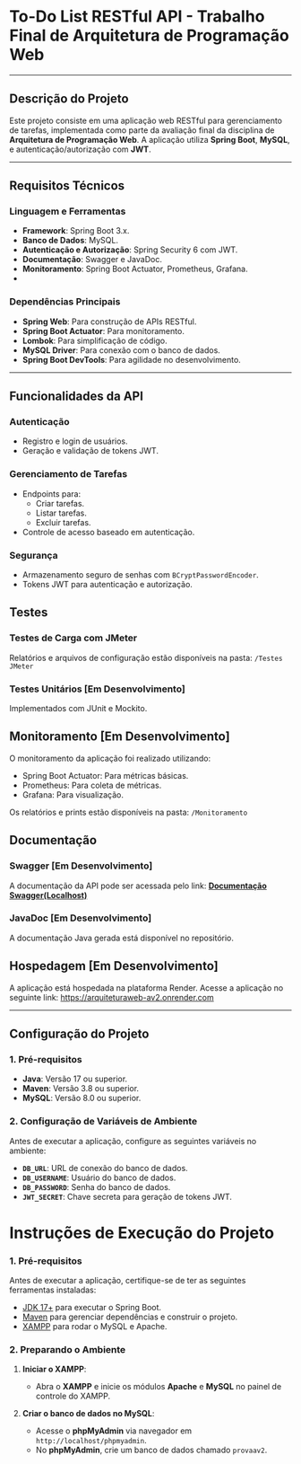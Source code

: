 # **To-Do List RESTful API - Trabalho Final de Arquitetura de Programação Web**

---

## **Descrição do Projeto**
Este projeto consiste em uma aplicação web RESTful para gerenciamento de tarefas, implementada como parte da avaliação final da disciplina de **Arquitetura de Programação Web**. A aplicação utiliza **Spring Boot**, **MySQL**, e autenticação/autorização com **JWT**.

---

## **Requisitos Técnicos**

### **Linguagem e Ferramentas**
- **Framework**: Spring Boot 3.x.
- **Banco de Dados**: MySQL.
- **Autenticação e Autorização**: Spring Security 6 com JWT.
- **Documentação**: Swagger e JavaDoc.
- **Monitoramento**: Spring Boot Actuator, Prometheus, Grafana.
- 
### **Dependências Principais**
- **Spring Web**: Para construção de APIs RESTful.
- **Spring Boot Actuator**: Para monitoramento.
- **Lombok**: Para simplificação de código.
- **MySQL Driver**: Para conexão com o banco de dados.
- **Spring Boot DevTools**: Para agilidade no desenvolvimento.

---

## **Funcionalidades da API**

### **Autenticação**
- Registro e login de usuários.
- Geração e validação de tokens JWT.

### **Gerenciamento de Tarefas**
- Endpoints para:
  - Criar tarefas.
  - Listar tarefas.
  - Excluir tarefas.
- Controle de acesso baseado em autenticação.

### **Segurança**
- Armazenamento seguro de senhas com `BCryptPasswordEncoder`.
- Tokens JWT para autenticação e autorização.

## Testes

### Testes de Carga com JMeter
Relatórios e arquivos de configuração estão disponíveis na pasta:
`/Testes JMeter`

### Testes Unitários **[Em Desenvolvimento]**
Implementados com JUnit e Mockito.

## Monitoramento **[Em Desenvolvimento]**
O monitoramento da aplicação foi realizado utilizando:
- Spring Boot Actuator: Para métricas básicas.
- Prometheus: Para coleta de métricas.
- Grafana: Para visualização.

Os relatórios e prints estão disponíveis na pasta:
`/Monitoramento`

## Documentação

### Swagger **[Em Desenvolvimento]**
A documentação da API pode ser acessada pelo link:
[**Documentação Swagger(Localhost)**](http://localhost:8080/swagger-ui/index.html)

### JavaDoc **[Em Desenvolvimento]**
A documentação Java gerada está disponível no repositório.

## Hospedagem **[Em Desenvolvimento]**
A aplicação está hospedada na plataforma Render.
Acesse a aplicação no seguinte link:
https://arquiteturaweb-av2.onrender.com

---

## **Configuração do Projeto**

### **1. Pré-requisitos**
- **Java**: Versão 17 ou superior.
- **Maven**: Versão 3.8 ou superior.
- **MySQL**: Versão 8.0 ou superior.

### **2. Configuração de Variáveis de Ambiente**
Antes de executar a aplicação, configure as seguintes variáveis no ambiente:
- **`DB_URL`**: URL de conexão do banco de dados.
- **`DB_USERNAME`**: Usuário do banco de dados.
- **`DB_PASSWORD`**: Senha do banco de dados.
- **`JWT_SECRET`**: Chave secreta para geração de tokens JWT.

# Instruções de Execução do Projeto

### **1. Pré-requisitos**
Antes de executar a aplicação, certifique-se de ter as seguintes ferramentas instaladas:

- [JDK 17+](https://adoptium.net/) para executar o Spring Boot.
- [Maven](https://maven.apache.org/) para gerenciar dependências e construir o projeto.
- [XAMPP](https://www.apachefriends.org/index.html) para rodar o MySQL e Apache.

### **2. Preparando o Ambiente**

1. **Iniciar o XAMPP**:
   - Abra o **XAMPP** e inicie os módulos **Apache** e **MySQL** no painel de controle do XAMPP.

2. **Criar o banco de dados no MySQL**:
   - Acesse o **phpMyAdmin** via navegador em `http://localhost/phpmyadmin`.
   - No **phpMyAdmin**, crie um banco de dados chamado `provaav2`.

